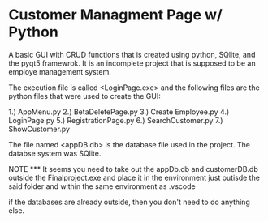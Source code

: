 # Customer Managment Page w/ Python
 A basic GUI with CRUD functions that is created using python, SQlite, and the pyqt5 framewrok. It is an incomplete project that is supposed to be an employe management system.

 The execution file is called <LoginPage.exe> and the following files are the python files that were used to create the GUI:

 1.) AppMenu.py
 2.) BetaDeletePage.py
 3.) Create Employee.py
 4.) LoginPage.py
 5.) RegistrationPage.py
 6.) SearchCustomer.py
 7.) ShowCustomer.py

The file named <appDB.db> is the database file used in the project. The databse system was SQlite.

NOTE *** It seems you need to take out the appDb.db and customerDB.db outside the Finalproject.exe and place it in the environment just outisde the said folder and within
the same environment as .vscode 

if the databases are already outside, then you don't need to do anything else. 
